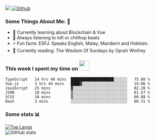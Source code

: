 ![](https://visitor-badge.laobi.icu/badge?page_id=seanho96.seanho96)
[![Github](https://img.shields.io/github/followers/seanho96?label=Follow&style=social)](https://github.com/seanho96)

### Some Things About Me: 👋
- 🌱 Currently learning about Blockchain & Vue
- :musical_note: Always listening to lofi or chillhop beats
- :zap: Fun facts: ESFJ. Speaks English, Malay, Mandarin and Hokkien.
- :book: Currently reading: The Wisdom Of Sundays by Oprah Winfrey

### This week I spent my time on <img src="https://media.giphy.com/media/SvQzkTQb3ZwKcj1QTO/giphy.gif" width="32">

<!--START_SECTION:waka-->

```text
TypeScript   14 hrs 49 mins  ███████████████████░░░░░░   75.60 %
Vue.js       3 hrs 44 mins   ████▓░░░░░░░░░░░░░░░░░░░░   19.06 %
JavaScript   25 mins         ▓░░░░░░░░░░░░░░░░░░░░░░░░   02.20 %
JSON         18 mins         ▒░░░░░░░░░░░░░░░░░░░░░░░░   01.57 %
SCSS         10 mins         ▒░░░░░░░░░░░░░░░░░░░░░░░░   00.88 %
Bash         3 mins          ░░░░░░░░░░░░░░░░░░░░░░░░░   00.31 %
```

<!--END_SECTION:waka-->

### Some stats 📊

[![Top Langs](https://github-readme-stats.vercel.app/api/top-langs/?username=seanho96&layout=compact&theme=graywhite)](https://github.com/anuraghazra/github-readme-stats)
<br/>
![GitHub stats](https://github-readme-stats.vercel.app/api?username=seanho96&show_icons=true&theme=graywhite)

